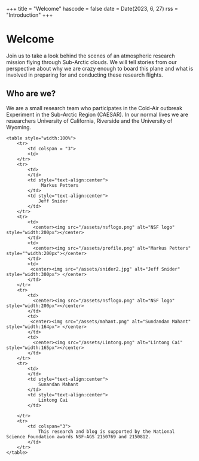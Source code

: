 +++
title = "Welcome"
hascode = false
date = Date(2023, 6, 27)
rss = "Introduction"
+++

# Welcome

Join us to take a look behind the scenes of an atmospheric research mission flying through Sub-Arctic clouds. We will tell stories from our perspective about why we are crazy enough to board this plane and what is involved in preparing for and conducting these research flights.

## Who are we?

We are a small research team who participates in the Cold-Air outbreak Experiment in the Sub-Arctic Region (CAESAR). In our normal lives we are researchers University of California, Riverside and the University of Wyoming.

~~~
<table style="width:100%">
    <tr>
        <td colspan = "3">
        <td>
    </tr>
    <tr>
        <td>    
        </td>
        <td style="text-align:center">
             Markus Petters  
        </td>
        <td style="text-align:center">
            Jeff Snider 
        </td>
    </tr>
    <tr>
        <td>
          <center><img src="/assets/nsflogo.png" alt="NSF logo" style="width:200px"></center>
        </td>
        <td>
          <center><img src="/assets/profile.png" alt="Markus Petters" style=""width:200px"></center>
        </td>
        <td>
         <center><img src="/assets/snider2.jpg" alt="Jeff Snider" style="width:300px"> </center>
        </td>
    </tr>
    <tr>
        <td>
          <center><img src="/assets/nsflogo.png" alt="NSF logo" style="width:200px"></center>
        </td>
        <td>
         <center><img src="/assets/mahant.png" alt="Sundandan Mahant" style="width:164px"> </center>
        </td>
        <td>
          <center><img src="/assets/Lintong.png" alt="Lintong Cai" style="width:165px"></center>
        </td>
    </tr>
    <tr>
        <td>    
        </td>
        <td style="text-align:center">
            Sunandan Mahant  
        </td>
        <td style="text-align:center">
            Lintong Cai
        </td>

    </tr>
    <tr>
        <td colspan="3">
            This research and blog is supported by the National Science Foundation awards NSF-AGS 2150769 and 2150812.
        </td>
    </tr>
</table>
~~~
